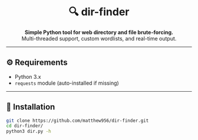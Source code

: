 <h1 align="center">🔍 dir-finder</h1>

<p align="center">
  <b>Simple Python tool for web directory and file brute-forcing.</b><br>
  Multi-threaded support, custom wordlists, and real-time output.
</p>

---

## ⚙️ Requirements

- Python 3.x
- `requests` module (auto-installed if missing)

---

## 🚀 Installation

```bash
git clone https://github.com/matthew956/dir-finder.git
cd dir-finder/
python3 dir.py -h

